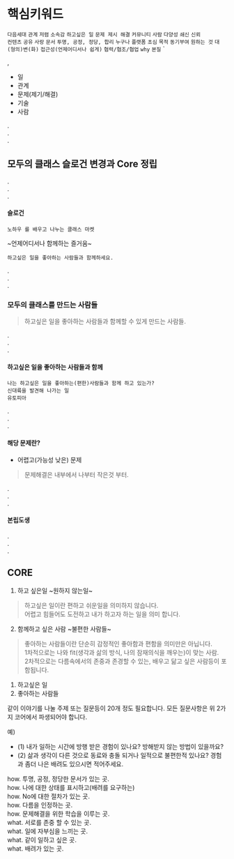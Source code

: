 # 핵심키워드
`다음세대` `관계` `저렴` `소속감` `하고싶은 일` `문제 제시 해결` `커뮤니티` `사람`  `다양성` `쇄신` `신뢰`    
`컨텐츠` `공유` `사랑` `문서` `투명, 공정, 정당, 합리`
`누구나` `플랫폼` `초심` `목적` `동기부여` `원하는 것` `대(형의)변(화)` 
`접근성(언제어디서나 쉽게)` `협력/협조/협업` `why` `본질` `

,  
- 일
- 관계
- 문제(제기/해결)
- 기술
- 사람

.   
.   
.   
## 모두의 클래스 슬로건 변경과 Core 정립

.   
.   
.   
#### 슬로건

`노하우 를 배우고 나누는 클래스 마켓`  

~언제어디서나 함께하는 즐거움~   

`하고싶은 일을 좋아하는 사람들과 함께하세요.`

.   
.   
.   
### 모두의 클래스를 만드는 사람들

> 하고싶은 일을 좋아하는 사람들과 함께할 수 있게 만드는 사람들.

.   
.   
.   
#### 하고싶은 일을 좋아하는 사람들과 함께
`나는 하고싶은 일을 좋아하는(편한)사람들과 함께 하고 있는가?`   
`신대륙을 발견해 나가는 일`   
`유토피아`    
 
.   
.   
.   
#### 해당 문제란?
- 어렵고(가능성 낮은) 문제

> 문제해결은 내부에서 나부터 작은것 부터. 

.   
.   
.   

#### 본립도생

.   
.   
.   

## CORE
1. 하고 싶은일 ~원하지 않는일~    
> 하고싶은 일이란 편하고 쉬운일을 의미하지 않습니다.    
어렵고 힘들어도 도전하고 내가 하고자 하는 일을 의미 합니다. 

2. 함께하고 싶은 사람 ~불편한 사람들~  
> 좋아하는 사람들이란 단순히 감정적인 좋아함과 편함을 의미만은 아닙니다.   
1차적으로는 나와 fit(생각과 삶의 방식, 나의 잠재의식을 깨우는)이 맞는 사람.     
2차적으로는 다름속에서의 존중과 존경할 수 있는, 배우고 닮고 싶은 사람등이 포함됩니다. 


1. 하고싶은 일
2. 좋아하는 사람들

같이 이야기를 나눌 주제 또는 질문등이 20개 정도 필요합니다. 
모든 질문사항은 위 2가지 코어에서 파생되어야 합니다. 

예)
- (1) 내가 일하는 시간에 방행 받은 경험이 있나요? 방해받지 않는 방법이 있을까요?
- (2) 삶과 생각이 다른 것으로 동료와 충돌 되거나 일적으로 불편한적 있나요? 경험과 좀더 나은 배려도 있으시면 적어주세요.


how. 투명, 공정, 정당한 문서가 있는 곳.  
how. 나에 대한 상태를 표시하고(배려를 요구하는)  
how. No에 대한 절차가 있는 곳.   
how. 다름을 인정하는 곳.   
how. 문제해결을 위한 학습을 이루는 곳.   
what. 서로를 존중 할 수 있는 곳.   
what. 일에 자부심을 느끼는 곳.   
what. 같이 일하고 싶은 곳.   
what. 배려가 있는 곳.   
